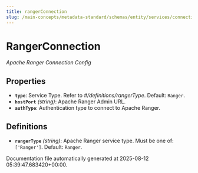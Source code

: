 ```yaml
---
title: rangerConnection
slug: /main-concepts/metadata-standard/schemas/entity/services/connections/security/rangerconnection
---
```


# RangerConnection

*Apache Ranger Connection Config*

## Properties

- **`type`**: Service Type. Refer to *#/definitions/rangerType*. Default: `Ranger`.
- **`hostPort`** *(string)*: Apache Ranger Admin URL.
- **`authType`**: Authentication type to connect to Apache Ranger.
## Definitions

- **`rangerType`** *(string)*: Apache Ranger service type. Must be one of: `['Ranger']`. Default: `Ranger`.


Documentation file automatically generated at 2025-08-12 05:39:47.683420+00:00.

